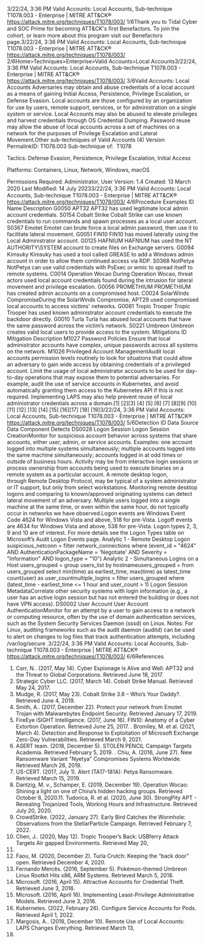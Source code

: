 3/22/24, 3:36 PM Valid Accounts: Local Accounts, Sub-technique T1078.003 - Enterprise | MITRE ATT&CK®
https://attack.mitre.org/techniques/T1078/003/ 1/6Thank you to Tidal Cyber and SOC Prime for becoming ATT&CK's ﬁrst Benefactors. To join the cohort, or learn more about this program visit our
Benefactors page.3/22/24, 3:36 PM Valid Accounts: Local Accounts, Sub-technique T1078.003 - Enterprise | MITRE ATT&CK®
https://attack.mitre.org/techniques/T1078/003/ 2/6Home>Techniques>Enterprise>Valid Accounts>Local Accounts3/22/24, 3:36 PM Valid Accounts: Local Accounts, Sub-technique T1078.003 - Enterprise | MITRE ATT&CK®
https://attack.mitre.org/techniques/T1078/003/ 3/6Valid Accounts: Local Accounts
Adversaries may obtain and abuse credentials of a local account as a means of gaining Initial Access, Persistence, Privilege Escalation, or
Defense Evasion. Local accounts are those conﬁgured by an organization for use by users, remote support, services, or for administration on
a single system or service.
Local Accounts may also be abused to elevate privileges and harvest credentials through OS Credential Dumping. Password reuse may
allow the abuse of local accounts across a set of machines on a network for the purposes of Privilege Escalation and Lateral Movement.Other sub-techniques of Valid Accounts (4)
Version PermalinkID: T1078.003
Sub-technique of:  T1078

Tactics: Defense Evasion, Persistence, Privilege Escalation, Initial Access

Platforms: Containers, Linux, Network, Windows, macOS

Permissions Required: Administrator, User
Version: 1.4
Created: 13 March 2020
Last Modiﬁed: 14 July 20233/22/24, 3:36 PM Valid Accounts: Local Accounts, Sub-technique T1078.003 - Enterprise | MITRE ATT&CK®
https://attack.mitre.org/techniques/T1078/003/ 4/6Procedure Examples
ID Name Description
G0050 APT32 APT32 has used legitimate local admin account credentials.
S0154 Cobalt Strike Cobalt Strike can use known credentials to run commands and spawn processes as a local user
account.
S0367 Emotet Emotet can brute force a local admin password, then use it to facilitate lateral movement.
G0051 FIN10 FIN10 has moved laterally using the Local Administrator account.
G0125 HAFNIUM HAFNIUM has used the NT AUTHORITY\SYSTEM account to create ﬁles on Exchange servers.
G0094 Kimsuky Kimsuky has used a tool called GREASE to add a Windows admin account in order to allow them
continued access via RDP.
S0368 NotPetya NotPetya can use valid credentials with PsExec or wmic to spread itself to remote systems.
C0014 Operation Wocao During Operation Wocao, threat actors used local account credentials found during the intrusion for
lateral movement and privilege escalation.
G0056 PROMETHIUM PROMETHIUM has created admin accounts on a compromised host.
C0024 SolarWinds
CompromiseDuring the SolarWinds Compromise, APT29 used compromised local accounts to access victims'
networks.
G0081 Tropic Trooper Tropic Trooper has used known administrator account credentials to execute the backdoor directly.
G0010 Turla Turla has abused local accounts that have the same password across the victim’s network.
S0221 Umbreon Umbreon creates valid local users to provide access to the system.
Mitigations
ID Mitigation Description
M1027 Password Policies Ensure that local administrator accounts have complex, unique passwords across all systems on the
network.
M1026 Privileged Account
ManagementAudit local accounts permission levels routinely to look for situations that could allow an adversary to
gain wide access by obtaining credentials of a privileged account. Limit the usage of local
administrator accounts to be used for day-to-day operations that may expose them to potential
adversaries.
For example, audit the use of service accounts in Kubernetes, and avoid automatically granting them
access to the Kubernetes API if this is not required. Implementing LAPS may also help prevent reuse
of local administrator credentials across a domain.[1]
[2][3]
[4]
[5]
[6]
[7]
[8][9]
[10]
[11]
[12]
[13]
[14]
[15]
[16][17]
[18]
[19]3/22/24, 3:36 PM Valid Accounts: Local Accounts, Sub-technique T1078.003 - Enterprise | MITRE ATT&CK®
https://attack.mitre.org/techniques/T1078/003/ 5/6Detection
ID Data Source Data Component Detects
DS0028 Logon Session Logon Session
CreationMonitor for suspicious account behavior across systems that share accounts, either
user, admin, or service accounts. Examples: one account logged into multiple systems
simultaneously; multiple accounts logged into the same machine simultaneously;
accounts logged in at odd times or outside of business hours. Activity may be from
interactive login sessions or process ownership from accounts being used to execute
binaries on a remote system as a particular account.
A remote desktop logon, through Remote Desktop Protocol, may be typical of a system
administrator or IT support, but only from select workstations. Monitoring remote
desktop logons and comparing to known/approved originating systems can detect
lateral movement of an adversary.
Multiple users logged into a single machine at the same time, or even within the same
hour, do not typically occur in networks we have observed.Logon events are Windows
Event Code 4624 for Windows Vista and above, 518 for pre-Vista. Logoff events are
4634 for Windows Vista and above, 538 for pre-Vista. Logon types 2, 3, 9 and 10 are of
interest. For more details see the Logon Types table on Microsoft’s Audit Logon
Events page.
Analytic 1 - Remote Desktop Logon
suspicious\_netconn = filter network\_connections where (event\_id = "4624"
AND AuthenticationPackageName = 'Negotiate' AND Severity = "Information"
AND logon\_type = "10")
Analytic 2 - Simultaneous Logins on a Host
users\_grouped = group users\_list by hostnameusers\_grouped = from
users\_grouped select min(time) as earliest\_time, max(time) as latest\_time
count(user) as user\_countmultiple\_logins = filter users\_grouped where
(latest\_time - earliest\_time <= 1 hour and user\_count > 1)
Logon Session
MetadataCorrelate other security systems with login information (e.g., a user has an active login
session but has not entered the building or does not have VPN access).
DS0002 User Account User Account
AuthenticationMonitor for an attempt by a user to gain access to a network or computing resource,
often by the use of domain authentication services, such as the System Security
Services Daemon (sssd) on Linux.
Notes: For Linux, auditing frameworks such as the audit daemon (auditd) can be used to
alert on changes to log ﬁles that track authentication attempts, including
/var/log/secure .3/22/24, 3:36 PM Valid Accounts: Local Accounts, Sub-technique T1078.003 - Enterprise | MITRE ATT&CK®
https://attack.mitre.org/techniques/T1078/003/ 6/6References
1. Carr, N.. (2017, May 14). Cyber Espionage is Alive and Well:
APT32 and the Threat to Global Corporations. Retrieved June
18, 2017.
2. Strategic Cyber LLC. (2017, March 14). Cobalt Strike Manual.
Retrieved May 24, 2017.
3. Mudge, R. (2017, May 23). Cobalt Strike 3.8 – Who’s Your
Daddy?. Retrieved June 4, 2019.
4. Smith, A.. (2017, December 22). Protect your network from
Emotet Trojan with Malwarebytes Endpoint Security. Retrieved
January 17, 2019.
5. FireEye iSIGHT Intelligence. (2017, June 16). FIN10: Anatomy
of a Cyber Extortion Operation. Retrieved June 25, 2017.
. Bromiley, M. et al. (2021, March 4). Detection and Response to
Exploitation of Microsoft Exchange Zero-Day Vulnerabilities.
Retrieved March 9, 2021.
7. ASERT team. (2018, December 5). STOLEN PENCIL Campaign
Targets Academia. Retrieved February 5, 2019.
. Chiu, A. (2016, June 27). New Ransomware Variant "Nyetya"
Compromises Systems Worldwide. Retrieved March 26, 2019.
9. US-CERT. (2017, July 1). Alert (TA17-181A): Petya
Ransomware. Retrieved March 15, 2019.
10. Dantzig, M. v., Schamper, E. (2019, December 19). Operation
Wocao: Shining a light on one of China’s hidden hacking
groups. Retrieved October 8, 2020.11. Tudorica, R. et al. (2020, June 30). StrongPity APT - Revealing
Trojanized Tools, Working Hours and Infrastructure. Retrieved
July 20, 2020.
12. CrowdStrike. (2022, January 27). Early Bird Catches the
Wormhole: Observations from the StellarParticle Campaign.
Retrieved February 7, 2022.
13. Chen, J.. (2020, May 12). Tropic Trooper’s Back: USBferry
Attack Targets Air gapped Environments. Retrieved May 20,
2020.
14. Faou, M. (2020, December 2). Turla Crutch: Keeping the “back
door” open. Retrieved December 4, 2020.
15. Fernando Mercês. (2016, September 5). Pokémon-themed
Umbreon Linux Rootkit Hits x86, ARM Systems. Retrieved
March 5, 2018.
1. Microsoft. (2016, April 15). Attractive Accounts for Credential
Theft. Retrieved June 3, 2016.
17. Microsoft. (2016, April 16). Implementing Least-Privilege
Administrative Models. Retrieved June 3, 2016.
1. Kubernetes. (2022, February 26). Conﬁgure Service Accounts
for Pods. Retrieved April 1, 2022.
19. Margosis, A.. (2018, December 10). Remote Use of Local
Accounts: LAPS Changes Everything. Retrieved March 13,
2020.